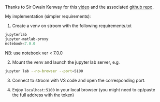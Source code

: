 Thanks to Sir Owain Kenway for this [video](https://www.youtube.com/watch?v=w8xCLxd7H0o) and the associated [github repo](https://github.com/owainkenwayucl/Garbage/tree/master/snippets/Matlab-Jupyter).

My implementation (simpler requirements):

1. Create a venv on stroom with the following requirements.txt

```python
jupyterlab 
jupyter-matlab-proxy
notebook<7.0.0
```
NB: use notebook ver < 7.0.0

2. Mount the venv and launch the jupyter lab server, e.g.

```bash
jupyter lab --no-browser --port=5100
```

3. Connect to stroom with VS code and open the corresponding port.

4. Enjoy `localhost:5100` in your local browser (you might need to cp/paste the full address with the token)



 
